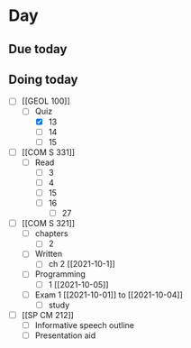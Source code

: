 

# Day 

## Due today


## Doing today
- [ ] [[GEOL 100]]
	- [ ] Quiz
		- [x] 13
		- [ ] 14
		- [ ] 15
- [ ] [[COM S 331]]
	- [ ] Read
		- [ ] 3
		- [ ] 4
		- [ ] 15
		- [ ] 16
			- [ ] 27
- [ ]  [[COM S 321]]
	- [ ]  chapters
		- [ ]  2
	- [ ]  Written
		- [ ]  ch 2 [[2021-10-1]]
	- [ ]  Programming
		- [ ]  1 [[2021-10-05]]
	- [ ]  Exam 1 [[2021-10-01]] to [[2021-10-04]]
		- [ ]  study
- [ ] [[SP CM 212]]
	- [ ] Informative speech outline
	- [ ] Presentation aid
